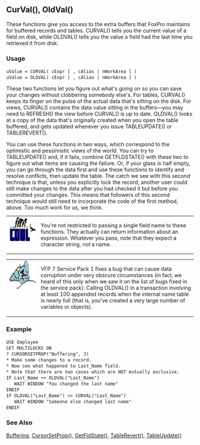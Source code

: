 ## CurVal(), OldVal()

These functions give you access to the extra buffers that FoxPro maintains for buffered records and tables. CURVAL() tells you the current value of a field on disk, while OLDVAL() tells you the value a field had the last time you retrieved it from disk.

### Usage

```foxpro
uValue = CURVAL( cExpr [ , cAlias | nWorkArea ] )
uValue = OLDVAL( cExpr [ , cAlias | nWorkArea ] )
```

These two functions let you figure out what's going on so you can save your changes without clobbering somebody else's. For tables, CURVAL() keeps its finger on the pulse of the actual data that's sitting on the disk. For views, CURVAL() contains the data value sitting in the buffers&mdash;you may need to REFRESH() the view before CURVAL() is up to date. OLDVAL() looks at a copy of the data that's originally created when you open the table buffered, and gets updated whenever you issue TABLEUPDATE() or TABLEREVERT(). 

You can use these functions in two ways, which correspond to the optimistic and pessimistic views of the world. You can try to TABLEUPDATE() and, if it fails, combine GETFLDSTATE() with these two to figure out what items are causing the failure. Or, if your glass is half empty, you can go through the data first and use these functions to identify and resolve conflicts, then update the table. The catch we see with this second technique is that, unless you explicitly lock the record, another user could still make changes to the data after you had checked it but before you committed your changes. This means that followers of this second technique would still need to incorporate the code of the first method, above. Too much work for us, we think.

<table>
<tr>
  <td width="17%" valign="top">
<img width="114" height="66" src="cool.gif">
  </td>
  <td width="83%">
  <p>You're not restricted to passing a single field name to these functions. They actually can return information about an expression. Whatever you pass, note that they expect a character string, not a name. </p>
  </td>
 </tr>
</table>

<table>
<tr>
  <td width="17%" valign="top">
<img width="95" height="77" src="fixbug1.gif">
  </td>
  <td width="83%">
  <p>VFP 7 Service Pack 1 fixes a bug that can cause data corruption under very obscure circumstances (in fact, we heard of this only when we saw it on the list of bugs fixed in the service pack): Calling OLDVAL() in a transaction involving at least 100 appended records when the internal name table is nearly full (that is, you've created a very large number of variables or objects).</p>
  </td>
 </tr>
</table>

### Example

```foxpro
USE Employee
SET MULTILOCKS ON
? CURSORSETPROP("Buffering", 3)
* Make some changes to a record.
* Now see what happened to Last_Name field.
* Note that there are two cases which are NOT mutually exclusive.
IF Last_Name <> OLDVAL("Last_Name")
   WAIT WINDOW "You changed the last name"
ENDIF
IF OLDVAL("Last_Name") <> CURVAL("Last_Name")
   WAIT WINDOW "Someone else changed last name"
ENDIF
```
### See Also

[Buffering](s4g641.md), [CursorSetProp()](s4g348.md), [GetFldState()](s4g395.md), [TableRevert()](s4g407.md), [TableUpdate()](s4g407.md)